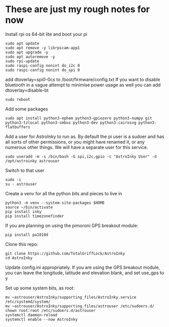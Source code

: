 # These are just my rough notes for now

Install rpi os 64-bit lite and boot your pi

```
sudo apt update
sudo apt remove -y librpicam-app1
sudo apt upgrade -y
sudo apt autoremove -y
sudo rpi-update
sudo raspi-config nonint do_i2c 0
sudo raspi-config nonint do_spi 0
```

add
dtoverlay=spi0-0cs
to /boot/firmware/config.txt
If you want to disable bluetooth in a vague attempt to minimise power usage as well you can add
dtoverlay=disable-bt
```
sudo reboot
```

Add some packages
```
sudo apt install python3-ephem python3-gpiozero python3-numpy git python3-tzlocal python3-smbus python3-dev python3-cairosvg python3-flatbuffers
```

Add a user for AstroInky to run as. By default the pi user is a sudoer and has all sorts of other permissions, or you might have renamed it, or any numerous other things. We will have a separate user for this service.
```
sudo useradd -m -s /bin/bash -G spi,i2c,gpio -c "AstroInky User" -d /opt/astroinky astrouser
```
Switch to that user
```
sudo -i
su - astrouser
```

Create a venv for all the python bits and pieces to live in
```
python3 -m venv --system-site-packages $HOME
source ~/bin/activate
pip install inky
pip install timezonefinder
```
If you are planning on using the pimoroni GPS breakout module:
```
pip install pa1010d
```
Clone this repo:
```
git clone https://github.com/TotalGriffLock/AstroInky
cd AstroInky
```
Update config.ini appropriately. If you are using the GPS breakout module, you can leave the longitude, latitude and elevation blank, and set use_gps to y

Set up some system bits, as root:
```
mv ~astrouser/AstroInky/supporting_files/AstroInky.service /etc/systemd/system/
mv ~astrouser/AstroInky/supporting_files/astrouser /etc/sudoers.d/
chown root:root /etc/sudoers.d/astrouser
systemctl daemon-reload
systemctl enable --now AstroInky
```
